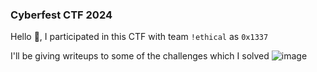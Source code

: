 <h3> Cyberfest CTF 2024 </h3>

Hello 👋, I participated in this CTF with team `!ethical` as `0x1337`

I'll be giving writeups to some of the challenges which I solved 
![image](https://github.com/h4ckyou/h4ckyou.github.io/assets/127159644/d14d1d5c-4361-4b92-bbe9-232d0a820753)

